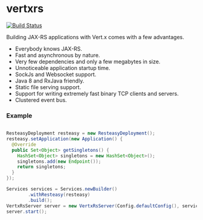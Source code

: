 # vertxrs
[![Build Status](https://travis-ci.org/deephacks/vertxrs.svg?branch=master)](https://travis-ci.org/deephacks/vertxrs)

Building JAX-RS applications with Vert.x comes with a few advantages. 

* Everybody knows JAX-RS.
* Fast and asynchronous by nature.
* Very few dependencies and only a few megabytes in size.
* Unnoticeable application startup time.
* SockJs and Websocket support.
* Java 8 and RxJava friendly.
* Static file serving support.
* Support for writing extremely fast binary TCP clients and servers.
* Clustered event bus.

### Example


```java

ResteasyDeployment resteasy = new ResteasyDeployment();
resteasy.setApplication(new Application() {
  @Override
  public Set<Object> getSingletons() {
    HashSet<Object> singletons = new HashSet<Object>();
    singletons.add(new Endpoint());
    return singletons;
  }
});

Services services = Services.newBuilder()
        .withResteasy(resteasy)
        .build();
VertxRsServer server = new VertxRsServer(Config.defaultConfig(), services);
server.start();

```
